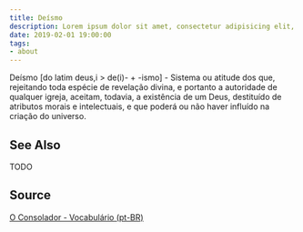 ```yaml
---
title: Deísmo
description: Lorem ipsum dolor sit amet, consectetur adipisicing elit, sed do eiusmod tempor incididunt ut labore et dolore magna aliqua.  TODO
date: 2019-02-01 19:00:00
tags:
- about
---
```


Deísmo [do latim deus,i > de(i)- + -ismo] - Sistema ou atitude dos que, rejeitando toda espécie de revelação divina, e portanto a autoridade de qualquer igreja, aceitam, todavia, a existência de um Deus, destituído de atributos morais e intelectuais, e que poderá ou não haver influído na criação do universo.

## See Also
TODO

## Source
[O Consolador - Vocabulário (pt-BR)](http://www.oconsolador.com.br/linkfixo/vocabulario/principal.html)


